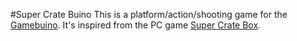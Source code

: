#Super Crate Buino
This is a platform/action/shooting game for the [Gamebuino](http://gamebuino.com).
It's inspired from the PC game [Super Crate Box](http://supercratebox.com/).